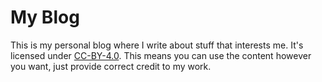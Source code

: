 # My Blog

This is my personal blog where I write about stuff that interests me. It's licensed under [CC-BY-4.0](/LICENSE). This means you can use the content however you want, just provide correct credit to my work.